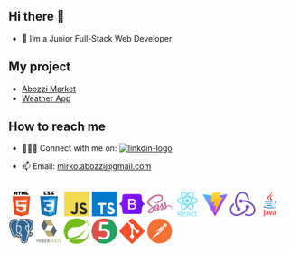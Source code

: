 ## Hi there 👋
- 🌱 I’m a Junior Full-Stack Web Developer

<!--
**mirkoabozzi/mirkoabozzi** is a ✨ _special_ ✨ repository because its `README.md` (this file) appears on your GitHub profile.

Here are some ideas to get you started:

- 🔭 I’m currently working on ...
- 🌱 I’m currently learning ...
- 👯 I’m looking to collaborate on ...
- 🤔 I’m looking for help with ...
- 💬 Ask me about ...
- 📫 How to reach me: ...
- 😄 Pronouns: ...
- ⚡ Fun fact: ...
![mirkoabozzi's Stats](https://github-readme-stats.vercel.app/api?username=mirkoabozzi&theme=vue-dark&show_icons=true&hide_border=true&count_private=true)
![mirkoabozzi's Streak](https://github-readme-streak-stats.herokuapp.com/?user=mirkoabozzi&theme=vue-dark&hide_border=true)
![mirkoabozzi's Top Languages](https://github-readme-stats.vercel.app/api/top-langs/?username=mirkoabozzi&theme=vue-dark&show_icons=true&hide_border=true&layout=compact)
-->

## My project

- [Abozzi Market](https://abozzimarket.netlify.app/)
- [Weather App](https://weatherappmirko.netlify.app/)
  
## How to reach me

- 👨🏻‍💻 Connect with me on: <a href="https://www.linkedin.com/in/mirko-abozzi/"><img src="https://raw.githubusercontent.com/rahuldkjain/github-profile-readme-generator/master/src/images/icons/Social/linked-in-alt.svg" alt="linkdin-logo" height="30" width="30"/></a>

- 📫 Email: mirko.abozzi@gmail.com

##

<div>
<img src="https://raw.githubusercontent.com/devicons/devicon/master/icons/html5/html5-original-wordmark.svg" alt="html5" width="45" height="45"/>
<img src="https://raw.githubusercontent.com/devicons/devicon/master/icons/css3/css3-original-wordmark.svg" alt="css3" width="45" height="45"/>
<img src="https://raw.githubusercontent.com/devicons/devicon/master/icons/javascript/javascript-original.svg" alt="javascript" width="45" height="45"/>
<img src="https://raw.githubusercontent.com/devicons/devicon/master/icons/typescript/typescript-original.svg" alt="typescript" width="45" height="45"/>
<img src="https://raw.githubusercontent.com/devicons/devicon/refs/heads/master/icons/bootstrap/bootstrap-original.svg" alt="bootstrap" width="45" height="45"/>
<img src="https://raw.githubusercontent.com/devicons/devicon/master/icons/sass/sass-original.svg" alt="sass" width="45" height="45"/>
<img src="https://raw.githubusercontent.com/devicons/devicon/master/icons/react/react-original-wordmark.svg" alt="react" width="45" height="45"/>
<img src="https://raw.githubusercontent.com/devicons/devicon/master/icons/vitejs/vitejs-original.svg" alt="vite" width="45" height="45"/>
<img src="https://raw.githubusercontent.com/devicons/devicon/master/icons/redux/redux-original.svg" alt="redux" width="45" height="45"/>
<img src="https://raw.githubusercontent.com/devicons/devicon/master/icons/java/java-original-wordmark.svg" alt="java" width="45" height="45"/>
<img src="https://raw.githubusercontent.com/devicons/devicon/master/icons/postgresql/postgresql-original.svg" alt="postgresql" width="45" height="45"/>
<img src="https://raw.githubusercontent.com/devicons/devicon/master/icons/hibernate/hibernate-original-wordmark.svg" alt="hibernate" width="45" height="45"/>
<img src="https://raw.githubusercontent.com/devicons/devicon/master/icons/spring/spring-original.svg" alt="spring" width="45" height="45"/>
<img src="https://raw.githubusercontent.com/devicons/devicon/master/icons/junit/junit-original.svg" alt="junit" width="45" height="45"/>
<img src="https://raw.githubusercontent.com/devicons/devicon/master/icons/git/git-original.svg" alt="git" width="45" height="45"/>
<img src="https://raw.githubusercontent.com/devicons/devicon/master/icons/postman/postman-original.svg" alt="postman" width="45" height="45"/>
</div>

<!--
## Git Stats

<img src="https://github-readme-stats.vercel.app/api?username=mirkoabozzi&theme=vue-dark&show_icons=true&hide_border=true&count_private=true" alt="stats" width="100%"/>
<img src="https://github-readme-streak-stats.herokuapp.com/?user=mirkoabozzi&theme=vue-dark&hide_border=true" alt="streak" width="100%"/>
<img src="https://github-readme-stats.vercel.app/api/top-langs/?username=mirkoabozzi&theme=vue-dark&show_icons=true&hide_border=true&layout=compact" alt="top languages" width="100%"/>


![](https://komarev.com/ghpvc/?username=mirkoabozzi)
-->
